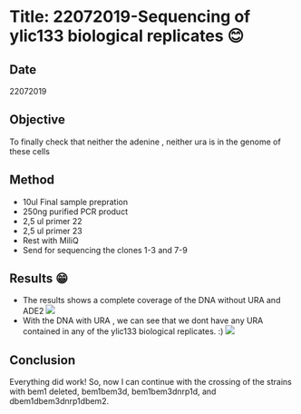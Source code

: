 # Title: 22072019-Sequencing of ylic133 biological replicates 😊

## Date
22072019

## Objective
To finally check that neither the adenine , neither ura is in the genome of these cells

## Method

- 10ul Final sample prepration
- 250ng purified PCR product
- 2,5 ul primer 22
- 2,5 ul primer 23
- Rest with MiliQ
- Send for sequencing the clones 1-3 and 7-9


## Results 😁

- The results shows a complete coverage of the DNA without URA and ADE2
![](../images/Chrom_XV-ade2-ura-ura-sequencing-Map.png)
- With the DNA with URA , we can see that we dont have any URA contained in any of the ylic133 biological replicates. :)
![](../images/Chrom_XV-ade2-ura-sequencing-Map.png)


## Conclusion 
Everything did work! So, now I can continue with the crossing of the strains with bem1 deleted, bem1bem3d, bem1bem3dnrp1d, and dbem1dbem3dnrp1dbem2.
